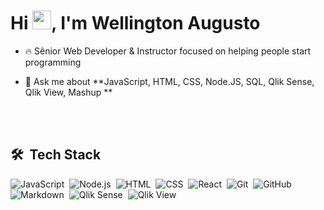 <h1 align="left">Hi <img src="https://raw.githubusercontent.com/kaueMarques/kaueMarques/master/hi.gif" width="30px">, I'm Wellington Augusto</h1>

- 🔥 Sênior Web Developer & Instructor focused on helping people start programming 

- 💬 Ask me about **JavaScript, HTML, CSS, Node.JS, SQL, Qlik Sense, Qlik View, Mashup **

<br><br>

## 🛠 &nbsp;Tech Stack

![JavaScript](https://img.shields.io/badge/-JavaScript-05122A?style=flat&logo=javascript)&nbsp;
![Node.js](https://img.shields.io/badge/-Node.js-05122A?style=flat&logo=node.js)&nbsp;
![HTML](https://img.shields.io/badge/-HTML-05122A?style=flat&logo=HTML5)&nbsp;
![CSS](https://img.shields.io/badge/-CSS-05122A?style=flat&logo=CSS3&logoColor=1572B6)&nbsp;
![React](https://img.shields.io/badge/-React-05122A?style=flat&logo=react)&nbsp;
![Git](https://img.shields.io/badge/-Git-05122A?style=flat&logo=git)&nbsp;
![GitHub](https://img.shields.io/badge/-GitHub-05122A?style=flat&logo=github)&nbsp;
![Markdown](https://img.shields.io/badge/-Markdown-05122A?style=flat&logo=markdown)&nbsp;
![Qlik Sense](https://img.shields.io/badge/-QlikSense-05122A?style=flat&logo=QlikSense&logoColor=007ACC)&nbsp;
![Qlik View](https://img.shields.io/badge/QlikView-05122A?style=flat&logo=Qlik)&nbsp;

<br><br>
